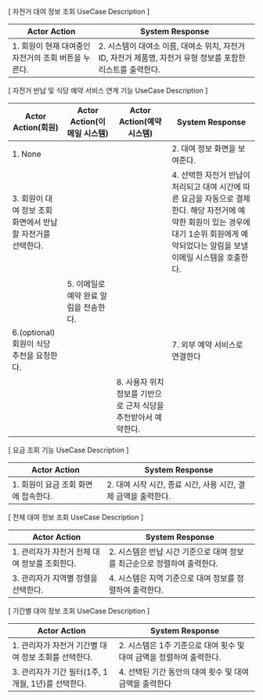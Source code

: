 [ 자전거 대여 정보 조회 UseCase Description ]

| Actor Action                                         | System Response                                                                                              |
| ---------------------------------------------------- | ------------------------------------------------------------------------------------------------------------ |
| 1. 회원이 현재 대여중인 자전거의 조회 버튼을 누른다. | 2. 시스템이 대여소 이름, 대여소 위치, 자전거 ID, 자전거 제품명, 자전거 유형 정보를 포함한 리스트를 출력한다. |

[ 자전거 반납 및 식당 예약 서비스 연계 기능 UseCase Description ]

| Actor Action(회원)                                          | Actor Action(이메일 시스템)            | Actor Action(예약 시스템)                                       | System Response                                                                                                                                                                            |
| ----------------------------------------------------------- | -------------------------------------- | --------------------------------------------------------------- | ------------------------------------------------------------------------------------------------------------------------------------------------------------------------------------------ |
| 1. None                                                     |                                        |                                                                 | 2. 대여 정보 화면을 보여준다.                                                                                                                                                              |
| 3. 회원이 대여 정보 조회 화면에서 반납할 자전거를 선택한다. |                                        |                                                                 | 4. 선택한 자전거 반납이 처리되고 대여 시간에 따른 요금을 자동으로 결제한다. 해당 자전거에 예약한 회원이 있는 경우에 대기 1순위 회원에게 예약되었다는 알림을 보낼 이메일 시스템을 호출한다. |
|                                                             | 5. 이메일로 예약 완료 알림을 전송한다. |                                                                 |
| 6.(optional) 회원이 식당 추천을 요청한다.                   |                                        |                                                                 | 7. 외부 예약 서비스로 연결한다                                                                                                                                                             |
|                                                             |                                        | 8. 사용자 위치 정보를 기반으로 근처 식당을 추천받아서 예약한다. |

[ 요금 조회 기능 UseCase Description ]

| Actor Action                         | System Response                                                |
| ------------------------------------ | -------------------------------------------------------------- |
| 1. 회원이 요금 조회 화면에 접속한다. | 2. 대여 시작 시간, 종료 시간, 사용 시간, 결제 금액을 출력한다. |

[ 전체 대여 정보 조회 UseCase Description ]

| Actor Action                                  | System Response                                                          |
| --------------------------------------------- | ------------------------------------------------------------------------ |
| 1. 관리자가 자전거 전체 대여 정보를 조회한다. | 2. 시스템은 반납 시간 기준으로 대여 정보를 최근순으로 정렬하여 출력한다. |
| 3. 관리자가 지역별 정렬을 선택한다.           | 4. 시스템은 지역 기준으로 대여 정보를 정렬하여 출력한다.                 |

[ 기간별 대여 정보 조회 UseCase Description ]

| Actor Action                                         | System Response                                                      |
| ---------------------------------------------------- | -------------------------------------------------------------------- |
| 1. 관리자가 자전거 기간별 대여 정보 조회를 선택한다. | 2. 시스템은 1주 기준으로 대여 횟수 및 대여 금액을 정렬하여 출력한다. |
| 3. 관리자가 기간 필터(1주, 1개월, 1년)를 선택한다.   | 4. 선택된 기간 동안의 대여 횟수 및 대여 금액을 출력한다              |
